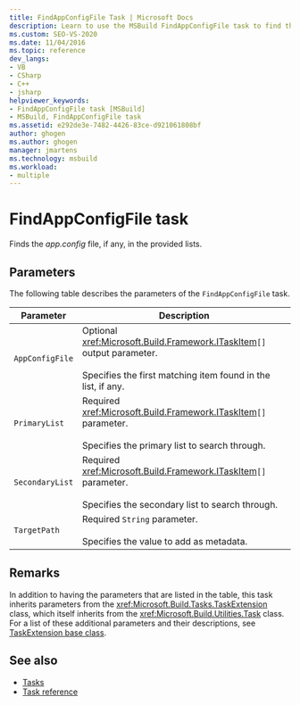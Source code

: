 ```yaml
---
title: FindAppConfigFile Task | Microsoft Docs
description: Learn to use the MSBuild FindAppConfigFile task to find the app.config file, if any, in the provided lists.
ms.custom: SEO-VS-2020
ms.date: 11/04/2016
ms.topic: reference
dev_langs:
- VB
- CSharp
- C++
- jsharp
helpviewer_keywords:
- FindAppConfigFile task [MSBuild]
- MSBuild, FindAppConfigFile task
ms.assetid: e292de3e-7482-4426-83ce-d921061808bf
author: ghogen
ms.author: ghogen
manager: jmartens
ms.technology: msbuild
ms.workload:
- multiple
---
```

# FindAppConfigFile task

Finds the *app.config* file, if any, in the provided lists.

## Parameters

 The following table describes the parameters of the `FindAppConfigFile` task.

|Parameter|Description|
|---------------|-----------------|
|`AppConfigFile`|Optional <xref:Microsoft.Build.Framework.ITaskItem>`[]` output parameter.<br /><br /> Specifies the first matching item found in the list, if any.|
|`PrimaryList`|Required <xref:Microsoft.Build.Framework.ITaskItem>`[]` parameter.<br /><br /> Specifies the primary list to search through.|
|`SecondaryList`|Required <xref:Microsoft.Build.Framework.ITaskItem>`[]` parameter.<br /><br /> Specifies the secondary list to search through.|
|`TargetPath`|Required `String` parameter.<br /><br /> Specifies the value to add as metadata.|

## Remarks

 In addition to having the parameters that are listed in the table, this task inherits parameters from the <xref:Microsoft.Build.Tasks.TaskExtension> class, which itself inherits from the <xref:Microsoft.Build.Utilities.Task> class. For a list of these additional parameters and their descriptions, see [TaskExtension base class](../msbuild/taskextension-base-class.md).

## See also

- [Tasks](../msbuild/msbuild-tasks.md)
- [Task reference](../msbuild/msbuild-task-reference.md)
